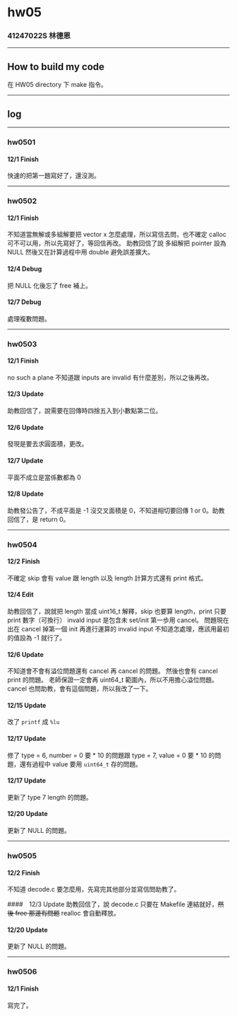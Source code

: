 hw05
===

### 41247022S 林德恩

---

## How to build my code
在 HW05 directory 下 make 指令。

---

## log

---

### hw0501

#### 12/1 Finish
快速的把第一題寫好了，還沒測。

----

### hw0502

#### 12/1 Finish
不知道當無解或多組解要把 vector x 怎麼處理，所以寫信去問，也不確定 calloc 可不可以用，所以先寫好了，等回信再改。
助教回信了說 多組解把 pointer 設為 NULL
然後又在計算過程中用 double 避免誤差擴大。

#### 12/4 Debug
把 NULL 化後忘了 free 補上。

#### 12/7 Debug
處理複數問題。

----

### hw0503

#### 12/1 Finish
no such a plane 不知道跟 inputs are invalid 有什麼差別，所以之後再改。

#### 12/3 Update
助教回信了，說需要在回傳時四捨五入到小數點第二位。

#### 12/6 Update
發現是要去求圓面積，更改。

#### 12/7 Update
平面不成立是當係數都為 0

#### 12/8 Update
助教發公告了，不成平面是 -1 沒交叉面積是 0，不知道相切要回傳 1 or 0。助教回信了，是 return 0。

----

### hw0504

#### 12/2 Finish
不確定 skip 會有 value 跟 length 以及 length 計算方式還有 print 格式。

#### 12/4 Edit
助教回信了，說就把 length 當成 uint16_t 解釋，skip 也要算 length，print 只要 print 數字（可換行）
invald input 是包含未 set/init 第一歩用 cancel。
問題現在出在 cancel 掉第一個 init 再進行運算的 invalid input 不知道怎處理，應該用最初的值設為 -1 就行了。

#### 12/6 Update
不知道會不會有溢位問題還有 cancel 再 cancel 的問題。
然後也會有 cancel print 的問題。
老師保證一定會再 uint64_t 範圍內，所以不用擔心溢位問題。
cancel 也問助教，會有這個問題，所以我改了一下。

#### 12/15 Update
改了 `printf` 成 `%lu`

#### 12/17 Update
修了 type = 6, number = 0 要 * 10 的問題跟 type = 7, value = 0 要 * 10 的問題，還有過程中 value 要用 `uint64_t` 存的問題。

#### 12/17 Update
更新了 type 7 length 的問題。

#### 12/20 Update
更新了 NULL 的問題。

----

### hw0505

#### 12/2 Finish
不知道 decode.c 要怎麼用，先寫完其他部分並寫信問助教了。

####　12/3 Update
助教回信了，說 decode.c 只要在 Makefile 連結就好，~~然後 free 那邊有問題~~ realloc 會自動釋放。

#### 12/20 Update
更新了 NULL 的問題。

----

### hw0506

#### 12/1 Finish
寫完了。